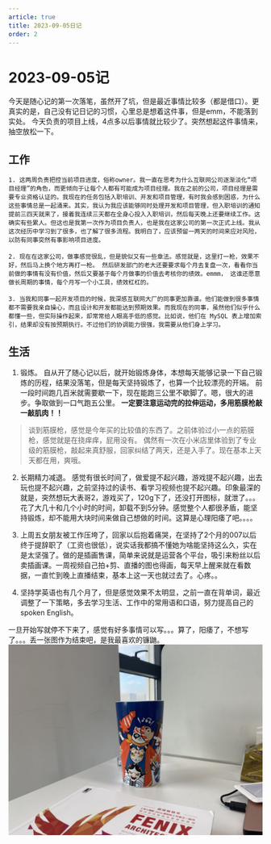```yaml
---
article: true
title: 2023-09-05日记
order: 2
---
```

# 2023-09-05记
今天是随心记的第一次落笔，虽然开了坑，但是最近事情比较多（都是借口）。更真实的是，自己没有记日记的习惯，心里总是想着这件事，但是emm，不能落到实处。
今天负责的项目上线，4点多以后事情就比较少了。突然想起这件事情来，抽空放松一下。

## 工作
    1. 这两周负责把控当前项目进度，俗称owner。我一直在思考为什么互联网公司逐渐淡化“项目经理”的角色，而更倾向于让每个人都有可能成为项目经理。我在之前的公司，项目经理是需要专业资格认证的。我现在的任务包括入职培训、开发和项目管理，有时我会感到困惑，为什么这些事情总是一起涌来。其实，我认为我应该能够同时处理开发和项目管理，但入职培训的通知提前三四天就来了，接着我连续三天都在全身心投入入职培训，然后每天晚上还要继续工作。这确实有些累人。但这也是我第一次作为项目负责人，也是我在这家公司的第一次正式上线。我从这次经历中学习到了很多，也了解了很多流程。我明白了，应该预留一两天的时间来应对风险，以防有同事突然有事影响项目进度。

    2. 现在在这家公司，做事感觉很乱，但是貌似又有一些章法。感觉就是，这里打一枪，效果不好，然后马上换个地方再打一枪。 然后研发部门的老大还要要求每个月去复盘一次，看看你当前做的事情有没有价值，然后又要基于每个月做事的价值去考核你的绩效。emmm， 这谁还愿意做长周期的事情，每个月写一个小工具，绩效杠杠的。
      
    3. 当我和同事一起开发项目的时候，我深感互联网大厂的同事更加靠谱。他们能做到很多事情都不需要我亲自操心，而且设计和开发都能达到预期效果。而我现在的同事，虽然他们似乎什么都懂一些，但实际操作起来，却常常给人眼高手低的感觉。比如说，他们在 MySQL 表上增加索引，结果却没有按预期执行。不过他们的协调能力很强，我需要从他们身上学习。


## 生活
  
  1. 锻炼。 自从开了随心记以后，就开始锻炼身体，本想每天能够记录一下自己锻炼的历程，结果没落笔，但是每天坚持锻炼了，也算一个比较漂亮的开端。 前一段时间跑几百米就需要歇一下，现在能跑三公里不歇脚了。嗯，很大的进步。争取做到一口气跑五公里。 **一定要注意运动完的拉伸运动，多用筋膜枪敲一敲肌肉！！**
> 谈到筋膜枪，感觉是今年买的比较值的东西了。之前体验过小一点的筋膜枪，感觉就是在挠痒痒，屁用没有。 偶然有一次在小米店里体验到了专业级的筋膜枪，敲起来真舒服，回家纠结了两天，还是入手了。现在基本上天天都在用，爽哦。
  
  2. 长期精力减退。 感觉有很长时间了，做爱提不起兴趣，游戏提不起兴趣，出去玩也提不起兴趣，之前坚持过的读书、看学习视频也提不起兴趣。印象最深的就是，突然想玩大表哥2，游戏买了，120g下了，还没打开图标，就泄了。。。花了大几十和几个小时的时间，卸载不到5分钟。感觉整个人都很矛盾，能坚持锻炼，却不能用大块时间来做自己想做的时间。这算是心理阳痿了吧。。。。

  3. 上周五女朋友被工作压垮了，回家以后抱着痛哭，在坚持了2个月的007以后终于提辞职了（工资也很低），说实话我都搞不懂她为啥能坚持这么久，实在是太坚强了。做的是插画售课，简单来说就是运营各个平台，吸引来粉丝以后卖插画课。一周视频自己拍+剪、直播的图也得画，每天早上醒来就在看数据，一直忙到晚上直播结束，基本上这一天也就过去了。心疼。。
  4. 坚持学英语也有几个月了，但是感觉效果不太明显，之前一直在背单词，最近调整了一下策略，多去学习生活、工作中的常用语和口语，努力提高自己的spoken English。

一旦开始写就停不下来了，感觉有好多事情可以写。。。算了，阳痿了，不想写了。。。丢一张图作为结束吧，是我最喜欢的镰鼬。
![我喜欢的镰鼬杯子](img_v2_81079e53-efac-4baf-9b6f-181644f8ebeg.jpg)